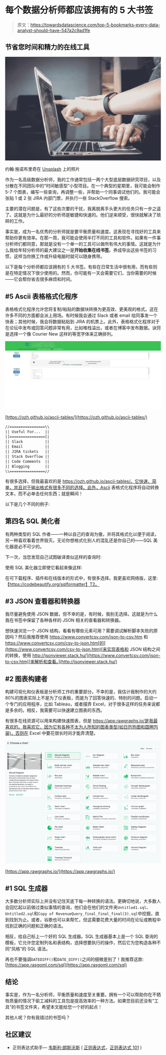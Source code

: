 # 每个数据分析师都应该拥有的 5 大书签

> 原文：<https://towardsdatascience.com/top-5-bookmarks-every-data-analyst-should-have-547a2c9ad1fe>

## 节省您时间和精力的在线工具

![](img/e4c7042a313885a03520324b11ea286e.png)

约翰·施诺布里奇在 [Unsplash](https://unsplash.com/s/photos/data?utm_source=unsplash&utm_medium=referral&utm_content=creditCopyText) 上的照片

作为一名高级数据分析师，我的工作通常包括一两个大型底层数据研究项目，以及分散在不同团队中的“时间敏感型”小型项目。在一个典型的星期里，我可能会制作 5-7 个图表，编写一些查询，再调整一些，并帮助一个同事调试他们的。我可能会张贴 1 或 2 张 JIRA 内部门票，并执行一些 StackOverflow 搜索。

主要的潜在问题是，有了这些次要的干扰，我离脱离手头更大的任务只有一步之遥了。这就是为什么最好的分析师是敏捷和快速的。他们逆来顺受，很快就解决了琐碎的工作。

事实是，成为一名优秀的分析师就是要平衡质量和速度。这表现在寻找好的工具来帮助你更有效率。在那一周，我可能会使用半打不同的工具和软件。如果有一件事分析师们都同意，那就是没有一个单一的工具可以做所有伟大的事情。这就是为什么我给年轻分析师的最大建议之一是**开始收集在线书签**。养成导出这些书签的习惯，这样当你换工作或升级电脑时就可以随身携带。

以下是每个分析师都应该拥有的 5 大书签。有些在日常生活中很有用，而有些则是在特定情况下很少使用的。然而，你可能有一天会需要它们，当你需要的时候——它会帮你省去很多麻烦和时间。

## #5 Ascii 表格格式化程序

表格格式化程序允许您将复制/粘贴的数据块转换为更高效、更美观的格式。这在许多不同的方面都会派上用场。有时候我会通过 Slack 或者 email 给同事发一个快表；其他时候，我会将数据粘贴到 JIRA 的机票上。此外，表格格式化程序对于在论坛中发布或回答问题非常有用，比如堆栈溢出，或者在博客中发布数据。诀窍是选择一个像 Courier New 这样的等宽字体来正确排列。

![](img/9b7f192d27fa1da7d115372181df8389.png)

[https://ozh.github.io/ascii-tables/](https://ozh.github.io/ascii-tables/)

```
//================\\
|| Useful For...  ||
|]================[|
|| Slack          ||
|| Email          ||
|| JIRA tickets   ||
|| Stack Overflow ||
|| Code Comments  ||
|| Blogging       ||
\\================//
```

有很多选择，但我最喜欢的是 https://ozh.github.io/ascii-tables/。它快速、简单，并且对于输出格式有很多不同的选择。此外，Ascii 表格式化程序将自动转换文本，而不必单击任何东西；就是瞬间！

以下是几个不同的例子:

## 第四名 SQL 美化者

有两种类型的 SQL 作者——一种以自己的查询为傲，并将其格式化以便于阅读，另一种喜欢看着世界毁灭。无论你想格式化别人的混乱还是你自己的——SQL 美化器是必不可少的。

下一次，当您发现自己试图破译类似这样的查询时:

使用 SQL 美化器立即使它看起来像这样:

在可下载程序、插件和在线版本的形式中，有很多选择。我更喜欢网络版，这里:【https://codebeautify.org/sqlformatter】T2。

## #3 JSON 查看器和转换器

我尽量避免使用 JSON 数据，但不幸的是，有时候，我别无选择。这就是为什么我在书签中保留了各种各样的 JSON 相关的查看器和转换器。

想快速浏览一个 JSON 结构，看看有哪些元素可用？需要调试解析脚本失败的原因吗？然后我推荐使用 https://www.convertcsv.com/json-to-csv.htm 和 https://www.convertcsv.com/csv-to-json.htm[的](https://www.convertcsv.com/csv-to-json.htm)[来实现表格和 JSON 结构之间的转换，使用 http://jsonviewer.stack.hu/](https://www.convertcsv.com/json-to-csv.htm)[来解析和查看。](http://jsonviewer.stack.hu/)

## #2 图表构建者

构建可视化和仪表板是分析师工作的重要部分。不幸的是，我估计我制作的大约 80%的图表实际上不是为了仪表板，而是为了回答快速的、特别的问题。启动一个专门的应用程序，比如 Tableau，或者摆弄 Excel，对于很多这样的任务来说都是多余的。相反，我需要可以快速建立图表的东西。

有很多在线资源可以用来构建快速图表，但是 https://app.rawgraphs.io/是我最喜欢的。我喜欢它，因为它有各种不太为人所知的图表类型(如日历热图和圆圈包装)，否则在 Excel 中要花很长时间才能弄清楚。

![](img/558b0f68e4bdd0a86153ab3c475050a1.png)

[https://app.rawgraphs.io/](https://app.rawgraphs.io/)

## #1 SQL 生成器

大多数分析师实际上并没有记住天底下每一种转换的语法。更确切地说，大多数人会回忆起以前做过类似事情的查询，他们会在他们的文件夹`Untitled1.sql`、`Untitled2.sql`和`Copy of RevenueQuery_final_final_final(3).sql`中挖掘，直到找到为止。或者，谷歌也可以来帮忙，但这需要花费大量的时间在论坛或教程中找到正确的问题和正确的语法。

相反，给自己标上一个好的 SQL 生成器。SQL 生成器基本上是一个 SQL 查询的模板，它允许您定制列名和表结构，选择想要执行的操作，然后它为您构造各种不同“风格”的 SQL 语法。

再也不要强调`DATEDIFF()`和`DATE_DIFF()`之间的细微差别了！我推荐这款:[https://app.rasgoml.com/sql](https://app.rasgoml.com/sql)

## 结论

事实是，作为一名分析师，平衡质量和速度至关重要。拥有一个可以帮助你在不牺牲质量的情况下偷工减料的工具包是提高效率的一种方法。如果您目前还没有“工具”的书签文件夹，希望本文能给您一个好的起点！

其他人呢？你有我错过的书签吗？

## 社区建议

*   正则表达式助手— [韦斯利·朗斯沃斯](https://www.linkedin.com/in/wesley-longsworth/) ( [正则表达式](https://regexr.com/)，[正则表达式 101](https://regex101.com/) )